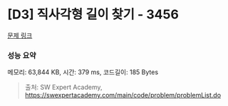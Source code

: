 # [D3] 직사각형 길이 찾기 - 3456 

[문제 링크](https://swexpertacademy.com/main/code/problem/problemDetail.do?contestProbId=AWFPmsqqALwDFAV0) 

### 성능 요약

메모리: 63,844 KB, 시간: 379 ms, 코드길이: 185 Bytes



> 출처: SW Expert Academy, https://swexpertacademy.com/main/code/problem/problemList.do